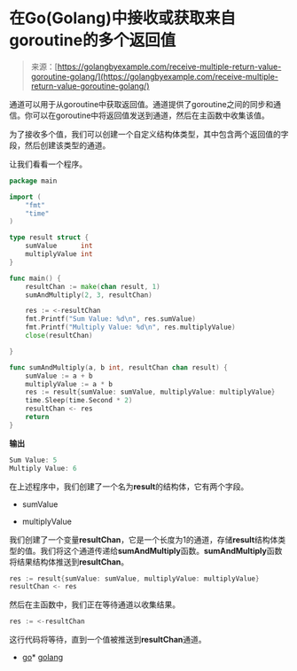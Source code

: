 <!--yml

分类：未分类

日期：2024-10-13 06:23:12

-->

# 在Go(Golang)中接收或获取来自goroutine的多个返回值

> 来源：[https://golangbyexample.com/receive-multiple-return-value-goroutine-golang/](https://golangbyexample.com/receive-multiple-return-value-goroutine-golang/)

通道可以用于从goroutine中获取返回值。通道提供了goroutine之间的同步和通信。你可以在goroutine中将返回值发送到通道，然后在主函数中收集该值。

为了接收多个值，我们可以创建一个自定义结构体类型，其中包含两个返回值的字段，然后创建该类型的通道。

让我们看看一个程序。

```go
package main

import (
	"fmt"
	"time"
)

type result struct {
	sumValue      int
	multiplyValue int
}

func main() {
	resultChan := make(chan result, 1)
	sumAndMultiply(2, 3, resultChan)

	res := <-resultChan
	fmt.Printf("Sum Value: %d\n", res.sumValue)
	fmt.Printf("Multiply Value: %d\n", res.multiplyValue)
	close(resultChan)

}

func sumAndMultiply(a, b int, resultChan chan result) {
	sumValue := a + b
	multiplyValue := a * b
	res := result{sumValue: sumValue, multiplyValue: multiplyValue}
	time.Sleep(time.Second * 2)
	resultChan <- res
	return
}
```

**输出**

```go
Sum Value: 5
Multiply Value: 6
```

在上述程序中，我们创建了一个名为**result**的结构体，它有两个字段。

+   sumValue

+   multiplyValue

我们创建了一个变量**resultChan**，它是一个长度为1的通道，存储**result**结构体类型的值。我们将这个通道传递给**sumAndMultiply**函数。**sumAndMultiply**函数将结果结构体推送到**resultChan**。

```go
res := result{sumValue: sumValue, multiplyValue: multiplyValue}
resultChan <- res
```

然后在主函数中，我们正在等待通道以收集结果。

```go
res := <-resultChan
```

这行代码将等待，直到一个值被推送到**resultChan**通道。

+   [go](https://golangbyexample.com/tag/go/)*   [golang](https://golangbyexample.com/tag/golang/)

